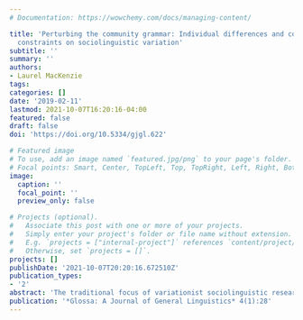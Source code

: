 ```yaml
---
# Documentation: https://wowchemy.com/docs/managing-content/

title: 'Perturbing the community grammar: Individual differences and community-level
  constraints on sociolinguistic variation'
subtitle: ''
summary: ''
authors:
- Laurel MacKenzie
tags:
categories: []
date: '2019-02-11'
lastmod: 2021-10-07T16:20:16-04:00
featured: false
draft: false
doi: 'https://doi.org/10.5334/gjgl.622'

# Featured image
# To use, add an image named `featured.jpg/png` to your page's folder.
# Focal points: Smart, Center, TopLeft, Top, TopRight, Left, Right, BottomLeft, Bottom, BottomRight.
image:
  caption: ''
  focal_point: ''
  preview_only: false

# Projects (optional).
#   Associate this post with one or more of your projects.
#   Simply enter your project's folder or file name without extension.
#   E.g. `projects = ["internal-project"]` references `content/project/deep-learning/index.md`.
#   Otherwise, set `projects = []`.
projects: []
publishDate: '2021-10-07T20:20:16.672510Z'
publication_types:
- '2'
abstract: 'The traditional focus of variationist sociolinguistic research is the patterning of language variation at the level of the community, which individual language users are said to learn and reproduce (Labov 1972; 2012). In this paper, I observe that, although members of a speech community may all have learned the same grammar of a sociolinguistic variable, they may nonetheless produce that variable in ways which obscure this. This “perturbation,” I argue, is epiphenomenal, stemming from at least two possible sources: individual differences in mental representations, and individual differences in speech production planning. Moreover, I demonstrate that these differences are not only inter-individual; they can also be intra-individual, such that speakers may undergo age-grading which disrupts their patterning of a variable from how they previously produced it. I ask whether these individual differences may give rise to changes in constraints in the same way that individual differences can lead to sound change. The paper concludes with a call for more research that integrates sociolinguistic, formal, and psycholinguistic approaches to the study of language variation and change.'
publication: '*Glossa: A Journal of General Linguistics* 4(1):28'
---
```

